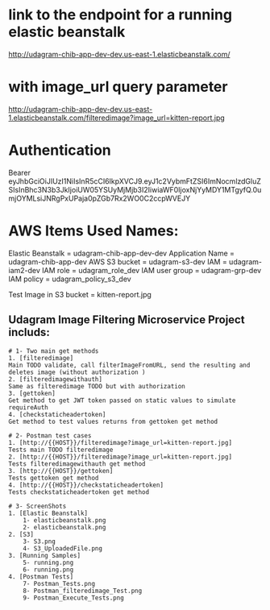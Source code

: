 # link to the endpoint for a running elastic beanstalk
http://udagram-chib-app-dev-dev.us-east-1.elasticbeanstalk.com/

# with image_url query parameter
http://udagram-chib-app-dev-dev.us-east-1.elasticbeanstalk.com/filteredimage?image_url=kitten-report.jpg

# Authentication
Bearer eyJhbGciOiJIUzI1NiIsInR5cCI6IkpXVCJ9.eyJ1c2VybmFtZSI6ImNocmlzdGluZSIsInBhc3N3b3JkIjoiUW05YSUyMjMjb3I2IiwiaWF0IjoxNjYyMDY1MTgyfQ.0umjOYMLsiJNRgPxUPaja0pZGb7Rx2WO0C2ccpWVEJY

# AWS Items Used Names:
Elastic Beanstalk = udagram-chib-app-dev-dev
Application Name = udagram-chib-app-dev
AWS S3 bucket = udagram-s3-dev
IAM = udagram-iam2-dev
IAM role = udagram_role_dev
IAM user group = udagram-grp-dev
IAM policy = udagram_policy_s3_dev

Test Image in S3 bucket = kitten-report.jpg

## Udagram Image Filtering Microservice Project includs:
	
	# 1- Two main get methods
	1. [filteredimage]
	Main TODO validate, call filterImageFromURL, send the resulting and deletes image (without authorization )
	2. [filteredimagewithauth]
	Same as filteredimage TODO but with authorization 
	3. [gettoken]
	Get method to get JWT token passed on static values to simulate requireAuth
	4. [checkstaticheadertoken]
	Get method to test values returns from gettoken get method
	
	# 2- Postman test cases 
	1. [http://{{HOST}}/filteredimage?image_url=kitten-report.jpg]
	Tests main TODO filteredimage
	2. [http://{{HOST}}/filteredimage?image_url=kitten-report.jpg]
	Tests filteredimagewithauth get method
	3. [http://{{HOST}}/gettoken]
	Tests gettoken get method
	4. [http://{{HOST}}/checkstaticheadertoken]
	Tests checkstaticheadertoken get method

	# 3- ScreenShots
	1. [Elastic Beanstalk]
		1- elasticbeanstalk.png
		2- elasticbeanstalk.png
	2. [S3]
		3- S3.png
		4- S3_UploadedFile.png
	3. [Running Samples]
		5- running.png
		6- running.png
	4. [Postman Tests]
		7- Postman_Tests.png
		8- Postman_filteredimage_Test.png
		9- Postman_Execute_Tests.png